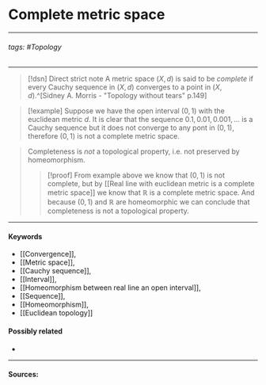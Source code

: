 # Complete metric space
***
###### tags: #Topology 
***
>[!dsn] Direct strict note
>A metric space $(X,d)$ is said to be *complete* if every Cauchy sequence in $(X,d)$ converges to a point in $(X,d)$.^[Sidney A. Morris - "Topology without tears" p.149]

>[!example] 
>Suppose we have the open interval $(0,1)$ with the euclidean metric $d$. It is clear that the sequence $0.1,0.01,0.001,\dots$ is a Cauchy sequence but it does not converge to any pont in $(0,1)$, therefore $(0,1)$ is not a complete metric space.

>Completeness is *not* a topological property, i.e. not preserved by homeomorphism.
>>[!proof]
>>From example above we know that $(0,1)$ is not complete, but by [[Real line with euclidean metric is a complete metric space]] we know that $\mathbb{R}$ is a complete metric space. And because $(0,1)$ and $\mathbb{R}$ are homeomorphic we can conclude that completeness is not a topological property.

***
#### Keywords
- [[Convergence]],
- [[Metric space]],
- [[Cauchy sequence]],
- [[Interval]],
- [[Homeomorphism between real line an open interval]],
- [[Sequence]],
- [[Homeomorphism]],
- [[Euclidean topology]]
#### Possibly related
- 
***
#### Sources: 